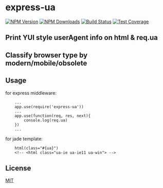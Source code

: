 # express-ua

[![NPM Version][npm-image]][npm-url]
[![NPM Downloads][downloads-image]][downloads-url]
[![Build Status][travis-image]][travis-url]
[![Test Coverage][coveralls-image]][coveralls-url]

## Print YUI style userAgent info on html & req.ua
## Classify browser type by modern/mobile/obsolete

## Usage

for express middleware:
```
	...
	app.use(require('express-ua'))
	...
	app.use(function(req, res, next){
		console.log(req.ua)
	})
	...

```

for jade template:
```
	html(class="#{ua}")
	<!-- <html class="ua-ie ua-ie11 ua-win"> -->
```


## License

[MIT](LICENSE)

[npm-image]: https://img.shields.io/npm/v/express-ua.svg?style=flat
[npm-url]: https://npmjs.org/package/express-ua
[travis-image]: https://travis-ci.org/cutsin/express-ua.svg
[travis-url]: https://travis-ci.org/cutsin/express-ua
[coveralls-image]: https://img.shields.io/coveralls/cutsin/express-ua.svg?style=flat
[coveralls-url]: https://coveralls.io/r/cutsin/express-ua
[downloads-image]: https://img.shields.io/npm/dm/express-ua.svg?style=flat
[downloads-url]: https://npmjs.org/package/express-ua

